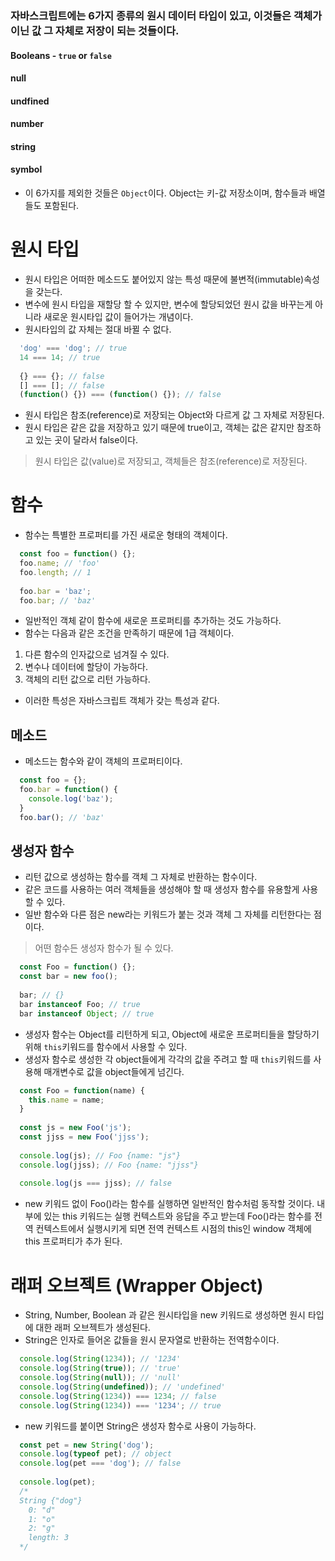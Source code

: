 ### 자바스크립트에는 6가지 종류의 원시 데이터 타입이 있고, 이것들은 객체가 이닌 값 그 자체로 저장이 되는 것들이다.
#### Booleans - `true` or `false`
#### null
#### undfined
#### number
#### string
#### symbol
- 이 6가지를 제외한 것들은 `Object`이다. Object는 키-값 저장소이며, 함수들과 배열들도 포함된다.

# 원시 타입
- 원시 타입은 어떠한 메소드도 붙어있지 않는 특성 때문에 불변적(immutable)속성을 갖는다.
- 변수에 원시 타입을 재할당 할 수 있지만, 변수에 할당되었던 원시 값을 바꾸는게 아니라 새로운 원시타입 값이 들어가는 개념이다.
- 원시타입의 값 자체는 절대 바뀔 수 없다.
```javascript
  'dog' === 'dog'; // true
  14 === 14; // true
  
  {} === {}; // false
  [] === []; // false
  (function() {}) === (function() {}); // false
```
- 원시 타입은 참조(reference)로 저장되는 Object와 다르게 값 그 자체로 저장된다.
- 원시 타입은 같은 값을 저장하고 있기 때문에 true이고, 객체는 값은 같지만 참조하고 있는 곳이 달라서 false이다.
> 원시 타입은 값(value)로 저장되고, 객체들은 참조(reference)로 저장된다.

# 함수
- 함수는 특별한 프로퍼티를 가진 새로운 형태의 객체이다.
```javascript
  const foo = function() {};
  foo.name; // 'foo'
  foo.length; // 1
  
  foo.bar = 'baz';
  foo.bar; // 'baz'
```
- 일반적인 객체 같이 함수에 새로운 프로퍼티를 추가하는 것도 가능하다.
- 함수는 다음과 같은 조건을 만족하기 때문에 1급 객체이다.
1. 다른 함수의 인자값으로 넘겨질 수 있다.
2. 변수나 데이터에 할당이 가능하다.
3. 객체의 리턴 값으로 리턴 가능하다.
- 이러한 특성은 자바스크립트 객체가 갖는 특성과 같다.

## 메소드
- 메소드는 함수와 같이 객체의 프로퍼티이다.
```javascript
  const foo = {};
  foo.bar = function() {
    console.log('baz');
  }
  foo.bar(); // 'baz'
```

## 생성자 함수
- 리턴 값으로 생성하는 함수를 객체 그 자체로 반환하는 함수이다.
- 같은 코드를 사용하는 여러 객체들을 생성해야 할 때 생성자 함수를 유용할게 사용할 수 있다.
- 일반 함수와 다른 점은 new라는 키워드가 붙는 것과 객체 그 자체를 리턴한다는 점이다.
> 어떤 함수든 생성자 함수가 될 수 있다.

```javascript
  const Foo = function() {};
  const bar = new foo();
  
  bar; // {}
  bar instanceof Foo; // true
  bar instanceof Object; // true
```
- 생성자 함수는 Object를 리턴하게 되고, Object에 새로운 프로퍼티들을 할당하기 위해 `this`키워드를 함수에서 사용할 수 있다.
- 생성자 함수로 생성한 각 object들에게 각각의 값을 주려고 할 때 `this`키워드를 사용해 매개변수로 값을 object들에게 넘긴다.
```javascript
  const Foo = function(name) {
    this.name = name;
  }
  
  const js = new Foo('js');
  const jjss = new Foo('jjss');
  
  console.log(js); // Foo {name: "js"}
  console.log(jjss); // Foo {name: "jjss"}
  
  console.log(js === jjss); // false
```
- new 키워드 없이 Foo()라는 함수를 실행하면 일반적인 함수처럼 동작할 것이다. 내부에 있는 this 키워드는 실행 컨텍스트와 응답을 주고 받는데 Foo()라는 함수를 전역 컨텍스트에서 실행시키게 되면 전역 컨텍스트 시점의 this인 window 객체에 this 프로퍼티가 추가 된다.

# 래퍼 오브젝트 (Wrapper Object)
- String, Number, Boolean 과 같은 원시타입을 new 키워드로 생성하면 원시 타입에 대한 래퍼 오브젝트가 생성된다.
- String은 인자로 들어온 값들을 원시 문자열로 반환하는 전역함수이다.
```javascript
  console.log(String(1234)); // '1234'
  console.log(String(true)); // 'true'
  console.log(String(null)); // 'null'
  console.log(String(undefined)); // 'undefined'
  console.log(String(1234)) === 1234; // false
  console.log(String(1234)) === '1234'; // true
```
- new 키워드를 붙이면 String은 생성자 함수로 사용이 가능하다.
```javascript
  const pet = new String('dog');
  console.log(typeof pet); // object
  console.log(pet === 'dog'); // false
  
  console.log(pet);
  /*
  String {"dog"}
    0: "d"
    1: "o"
    2: "g"
    length: 3
  */

